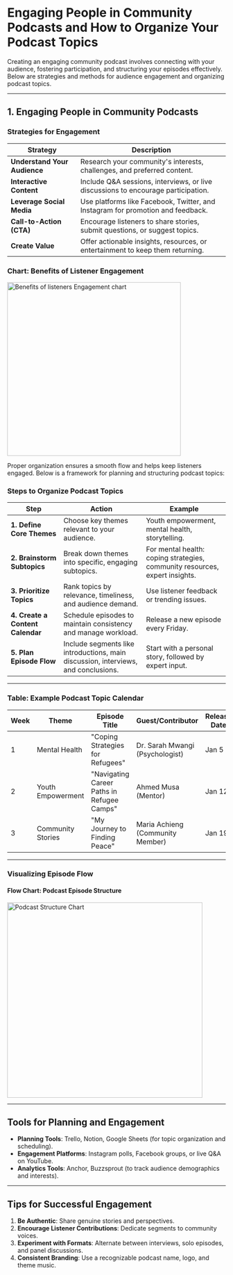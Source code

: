 
# Engaging People in Community Podcasts and How to Organize Your Podcast Topics

Creating an engaging community podcast involves connecting with your audience, fostering participation, and structuring your episodes effectively. Below are strategies and methods for audience engagement and organizing podcast topics.

---

## 1. Engaging People in Community Podcasts

### Strategies for Engagement

| **Strategy**               | **Description**                                                                 |
|-----------------------------|---------------------------------------------------------------------------------|
| **Understand Your Audience**| Research your community's interests, challenges, and preferred content.         |
| **Interactive Content**     | Include Q&A sessions, interviews, or live discussions to encourage participation.|
| **Leverage Social Media**   | Use platforms like Facebook, Twitter, and Instagram for promotion and feedback. |
| **Call-to-Action (CTA)**    | Encourage listeners to share stories, submit questions, or suggest topics.      |
| **Create Value**            | Offer actionable insights, resources, or entertainment to keep them returning.  |

### Chart: Benefits of Listener Engagement
<img src="https://github.com/user-attachments/assets/d2edb994-6501-41d7-9ac0-a547ceccb8ab" alt="Benefits of listeners Engagement chart" width="400">




Proper organization ensures a smooth flow and helps keep listeners engaged. Below is a framework for planning and structuring podcast topics:

### Steps to Organize Podcast Topics

| **Step**                     | **Action**                                                                                       | **Example**                                                                 |
|------------------------------|-------------------------------------------------------------------------------------------------|-----------------------------------------------------------------------------|
| **1. Define Core Themes**     | Choose key themes relevant to your audience.                                                   | Youth empowerment, mental health, storytelling.                            |
| **2. Brainstorm Subtopics**   | Break down themes into specific, engaging subtopics.                                           | For mental health: coping strategies, community resources, expert insights.|
| **3. Prioritize Topics**      | Rank topics by relevance, timeliness, and audience demand.                                     | Use listener feedback or trending issues.                                  |
| **4. Create a Content Calendar** | Schedule episodes to maintain consistency and manage workload.                              | Release a new episode every Friday.                                        |
| **5. Plan Episode Flow**      | Include segments like introductions, main discussion, interviews, and conclusions.             | Start with a personal story, followed by expert input.                     |

---

### Table: Example Podcast Topic Calendar

| **Week** | **Theme**             | **Episode Title**                           | **Guest/Contributor**       | **Release Date** |
|----------|-----------------------|---------------------------------------------|-----------------------------|------------------|
| 1        | Mental Health         | "Coping Strategies for Refugees"           | Dr. Sarah Mwangi (Psychologist) | Jan 5           |
| 2        | Youth Empowerment     | "Navigating Career Paths in Refugee Camps"  | Ahmed Musa (Mentor)          | Jan 12          |
| 3        | Community Stories     | "My Journey to Finding Peace"              | Maria Achieng (Community Member) | Jan 19          |

---

### Visualizing Episode Flow

#### Flow Chart: Podcast Episode Structure

<img src="https://www.mermaidchart.com/raw/384d05cb-cb74-4900-ba01-82324127c2bf?theme=light&version=v0.1&format=svg" alt="Podcast Structure Chart" width="450">

---

## Tools for Planning and Engagement

- **Planning Tools**: Trello, Notion, Google Sheets (for topic organization and scheduling).
- **Engagement Platforms**: Instagram polls, Facebook groups, or live Q&A on YouTube.
- **Analytics Tools**: Anchor, Buzzsprout (to track audience demographics and interests).

---

## Tips for Successful Engagement

1. **Be Authentic**: Share genuine stories and perspectives.
2. **Encourage Listener Contributions**: Dedicate segments to community voices.
3. **Experiment with Formats**: Alternate between interviews, solo episodes, and panel discussions.
4. **Consistent Branding**: Use a recognizable podcast name, logo, and theme music.


